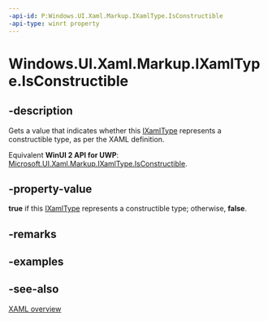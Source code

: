 ```yaml
---
-api-id: P:Windows.UI.Xaml.Markup.IXamlType.IsConstructible
-api-type: winrt property
---
```


<!-- Property syntax
public bool IsConstructible { get; }
-->

# Windows.UI.Xaml.Markup.IXamlType.IsConstructible

## -description
Gets a value that indicates whether this [IXamlType](ixamltype.md) represents a constructible type, as per the XAML definition.

Equivalent **WinUI 2 API for UWP**: [Microsoft.UI.Xaml.Markup.IXamlType.IsConstructible](/windows/winui/api/microsoft.ui.xaml.markup.ixamltype.isconstructible).

## -property-value
**true** if this [IXamlType](ixamltype.md) represents a constructible type; otherwise, **false**.

## -remarks

## -examples

## -see-also
[XAML overview](/windows/uwp/xaml-platform/xaml-overview)
